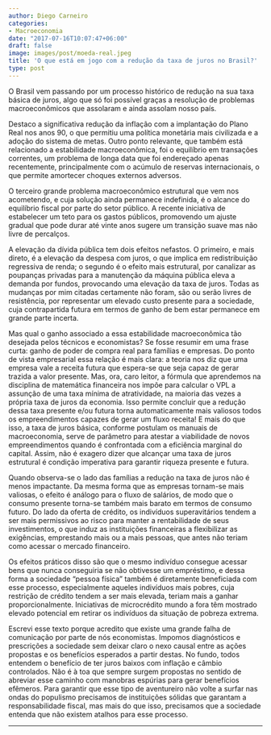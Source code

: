 ```yaml
---
author: Diego Carneiro
categories:
- Macroeconomia
date: "2017-07-16T10:07:47+06:00"
draft: false
image: images/post/moeda-real.jpeg
title: 'O que está em jogo com a redução da taxa de juros no Brasil?'
type: post
---
```


O Brasil vem passando por um processo histórico de redução na sua taxa básica de juros, algo que só foi possível graças a resolução de problemas macroeconômicos que assolaram e ainda assolam nosso país.

Destaco a significativa redução da inflação com a implantação do Plano Real nos anos 90, o que permitiu uma política monetária mais civilizada e a adoção do sistema de metas. Outro ponto relevante, que também está relacionado a estabilidade macroeconômica, foi o equilíbrio em transações correntes, um problema de longa data que foi endereçado apenas recentemente, principalmente com o acúmulo de reservas internacionais, o que permite amortecer choques externos adversos.

O terceiro grande problema macroeconômico estrutural que vem nos acometendo, e cuja solução ainda permanece indefinida, é o alcance do equilíbrio fiscal por parte do setor público. A recente iniciativa de estabelecer um teto para os gastos públicos, promovendo um ajuste gradual que pode durar até vinte anos sugere um transição suave mas não livre de percalços.

A elevação da dívida pública tem dois efeitos nefastos. O primeiro, e mais direto, é a elevação da despesa com juros, o que implica em redistribuição regressiva de renda; o segundo é o efeito mais estrutural, por canalizar as poupanças privadas para a manutenção da máquina pública eleva a demanda por fundos, provocando uma elevação da taxa de juros. Todas as mudanças por mim citadas certamente não foram, são ou serão livres de resistência, por representar um elevado custo presente para a sociedade, cuja contrapartida futura em termos de ganho de bem estar permanece em grande parte incerta.

Mas qual o ganho associado a essa estabilidade macroeconômica tão desejada pelos técnicos e economistas? Se fosse resumir em uma frase curta: ganho de poder de compra real para famílias e empresas. Do ponto de vista empresarial essa relação é mais clara: a teoria nos diz que uma empresa vale a receita futura que espera-se que seja capaz de gerar trazida a valor presente. Mas, ora, caro leitor, a fórmula que aprendemos na disciplina de matemática financeira nos impõe para calcular o VPL a assunção de uma taxa mínima de atratividade, na maioria das vezes a própria taxa de juros da economia. Isso permite concluir que a redução dessa taxa presente e/ou futura torna automaticamente mais valiosos todos os empreendimentos  capazes de gerar um fluxo receita! E mais do que isso, a taxa de juros básica, conforme postulam os manuais de macroeconomia, serve de parâmetro para atestar a viabilidade de novos empreendimentos quando é confrontada com a eficiência marginal do capital. Assim, não é exagero dizer que alcançar uma taxa de juros estrutural é condição imperativa para garantir riqueza presente e futura.

Quando observa-se o lado das famílias a redução na taxa de juros não é menos impactante. Da mesma forma que as empresas tornam-se mais valiosas, o efeito é análogo para o fluxo de salários, de modo que o consumo presente torna-se também mais barato em termos de consumo futuro. Do lado da oferta de crédito, os indivíduos superavitários tendem a ser mais permissivos ao risco para manter a rentabilidade de seus investimentos, o que induz as instituições financeiras a flexibilizar as exigências, emprestando mais ou a mais pessoas, que antes não teriam como acessar o mercado financeiro.

Os efeitos práticos disso são que o mesmo indivíduo consegue acessar bens que nunca conseguiria se não obtivesse um empréstimo, e dessa forma a sociedade “pessoa física” também é diretamente beneficiada com esse processo, especialmente aqueles indivíduos mais pobres, cuja restrição de crédito tendem a ser mais elevada, teriam mais a ganhar proporcionalmente. Iniciativas de microcrédito mundo a fora têm mostrado elevado potencial em retirar os indivíduos da situação de pobreza extrema.

Escrevi esse texto porque acredito que existe uma grande falha de comunicação por parte de nós economistas. Impomos diagnósticos e prescrições a sociedade sem deixar claro o nexo causal entre as ações propostas e os benefícios esperados a partir destas. No fundo, todos entendem o benefício de ter juros baixos com inflação e câmbio controlados. Não é à toa que sempre surgem propostas no sentido de abreviar esse caminho com manobras espúrias para gerar benefícios efêmeros. Para garantir que esse tipo de aventureiro não volte a surfar nas ondas do populismo precisamos de instituições sólidas que garantam a responsabilidade fiscal, mas mais do que isso, precisamos que a sociedade entenda que não existem atalhos para esse processo.

---
